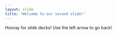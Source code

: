 ```yaml
---
layout: slide
title: "Welcome to our second slide!"
---
```

Hooray for slide decks!
Use the left arrow to go back!